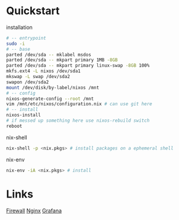 # Quickstart

installation
```bash
# -- entrypoint
sudo -i
# -- base
parted /dev/sda -- mklabel msdos
parted /dev/sda -- mkpart primary 1MB -8GB
parted /dev/sda -- mkpart primary linux-swap -8GB 100%
mkfs.ext4 -L nixos /dev/sda1
mkswap -L swap /dev/sda2
swapon /dev/sda2
mount /dev/disk/by-label/nixos /mnt
# -- config
nixos-generate-config --root /mnt
vim /mnt/etc/nixos/configuration.nix # can use git here
# -- install
nixos-install
# if messed up something here use nixos-rebuild switch
reboot
```

nix-shell
```bash
nix-shell -p <nix.pkgs> # install packages on a ephemeral shell
```

nix-env
```bash
nix-env -iA <nix.pkgs> # install
```

# Links

[Firewall](https://nixos.wiki/wiki/Firewall)
[Nginx](https://nixos.wiki/wiki/Nginx)
[Grafana](https://nixos.wiki/wiki/Grafana)